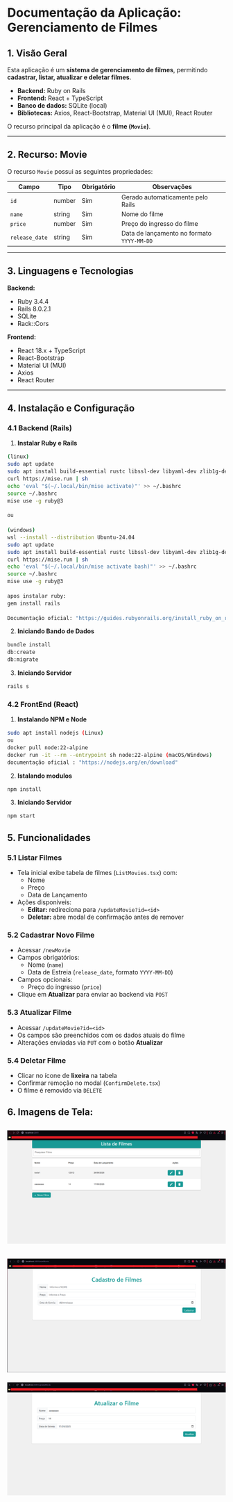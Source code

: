 # Documentação da Aplicação: Gerenciamento de Filmes

## 1. Visão Geral

Esta aplicação é um **sistema de gerenciamento de filmes**, permitindo **cadastrar, listar, atualizar e deletar filmes**.

- **Backend:** Ruby on Rails
- **Frontend:** React + TypeScript
- **Banco de dados:** SQLite (local)
- **Bibliotecas:** Axios, React-Bootstrap, Material UI (MUI), React Router

O recurso principal da aplicação é o **filme (`Movie`)**.

---

## 2. Recurso: Movie

O recurso `Movie` possui as seguintes propriedades:

| Campo           | Tipo      | Obrigatório | Observações                               |
|-----------------|-----------|------------|--------------------------------------------|
| `id`            | number    | Sim        | Gerado automaticamente pelo Rails          |
| `name`          | string    | Sim        | Nome do filme                              |
| `price`         | number    | Sim        | Preço do ingresso do filme                 |
| `release_date`  | string    | Sim        | Data de lançamento no formato `YYYY-MM-DD` |

---

## 3. Linguagens e Tecnologias

**Backend:**
- Ruby 3.4.4
- Rails 8.0.2.1
- SQLite
- Rack::Cors

**Frontend:**
- React 18.x + TypeScript
- React-Bootstrap
- Material UI (MUI)
- Axios
- React Router

---

## 4. Instalação e Configuração

### 4.1 Backend (Rails)

1. **Instalar Ruby e Rails**
```bash
(linux)
sudo apt update
sudo apt install build-essential rustc libssl-dev libyaml-dev zlib1g-dev libgmp-dev
curl https://mise.run | sh
echo 'eval "$(~/.local/bin/mise activate)"' >> ~/.bashrc
source ~/.bashrc
mise use -g ruby@3

ou

(windows)
wsl --install --distribution Ubuntu-24.04
sudo apt update
sudo apt install build-essential rustc libssl-dev libyaml-dev zlib1g-dev libgmp-dev
curl https://mise.run | sh
echo 'eval "$(~/.local/bin/mise activate bash)"' >> ~/.bashrc
source ~/.bashrc
mise use -g ruby@3

apos instalar ruby:
gem install rails

Documentação oficial: "https://guides.rubyonrails.org/install_ruby_on_rails.html#install-ruby-on-ubuntu"
```

2. **Iniciando Bando de Dados**
```bash
bundle install
db:create
db:migrate
```

3. **Iniciando Servidor**
```bash
rails s
```

### 4.2 FrontEnd (React)

1. **Instalando NPM e Node**
```bash
sudo apt install nodejs (Linux)
ou
docker pull node:22-alpine
docker run -it --rm --entrypoint sh node:22-alpine (macOS/Windows)
documentação oficial : "https://nodejs.org/en/download"
```

2. **Istalando modulos**
```bash
npm install
```

3. **Iniciando Servidor**
```bash
npm start
```

## 5. Funcionalidades

### 5.1 Listar Filmes
- Tela inicial exibe tabela de filmes (`ListMovies.tsx`) com:
  - Nome
  - Preço
  - Data de Lançamento
- Ações disponíveis:
  - **Editar:** redireciona para `/updateMovie?id=<id>`
  - **Deletar:** abre modal de confirmação antes de remover

### 5.2 Cadastrar Novo Filme
- Acessar `/newMovie`
- Campos obrigatórios:
  - Nome (`name`)
  - Data de Estreia (`release_date`, formato `YYYY-MM-DD`)
- Campos opcionais:
  - Preço do ingresso (`price`)
- Clique em **Atualizar** para enviar ao backend via `POST`

### 5.3 Atualizar Filme
- Acessar `/updateMovie?id=<id>`
- Os campos são preenchidos com os dados atuais do filme
- Alterações enviadas via `PUT` com o botão **Atualizar**

### 5.4 Deletar Filme
- Clicar no ícone de **lixeira** na tabela
- Confirmar remoção no modal (`ConfirmDelete.tsx`)
- O filme é removido via `DELETE`


## 6. Imagens de Tela:

![Lista Principal](images/TelaLista.png)
---
![Tela Cadastro](images/TelaCadastro.png)
---
![Tela Atualizar](images/TelaAtualizar.png)
